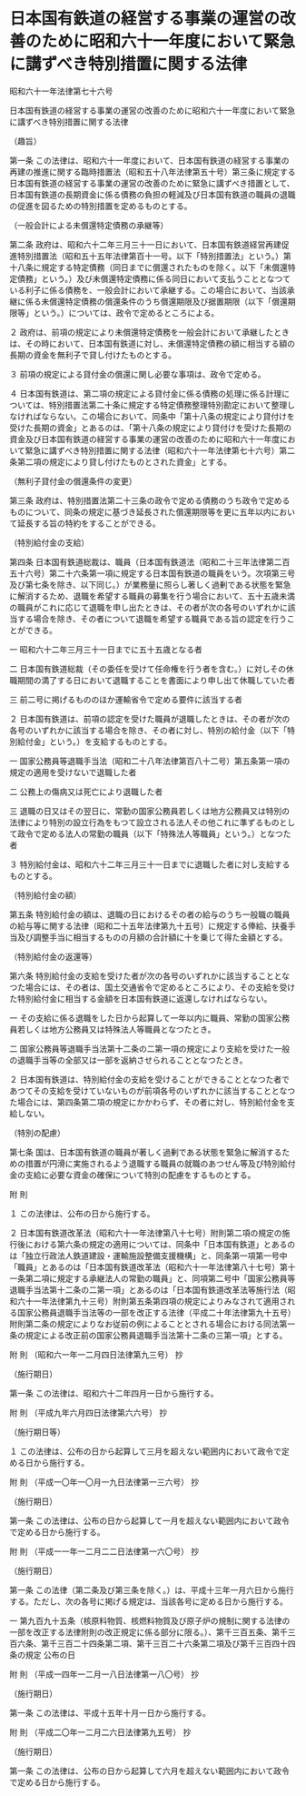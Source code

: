# 日本国有鉄道の経営する事業の運営の改善のために昭和六十一年度において緊急に講ずべき特別措置に関する法律

昭和六十一年法律第七十六号

日本国有鉄道の経営する事業の運営の改善のために昭和六十一年度において緊急に講ずべき特別措置に関する法律

（趣旨）

第一条 この法律は、昭和六十一年度において、日本国有鉄道の経営する事業の再建の推進に関する臨時措置法（昭和五十八年法律第五十号）第三条に規定する日本国有鉄道の経営する事業の運営の改善のために緊急に講ずべき措置として、日本国有鉄道の長期資金に係る債務の負担の軽減及び日本国有鉄道の職員の退職の促進を図るための特別措置を定めるものとする。

（一般会計による未償還特定債務の承継等）

第二条 政府は、昭和六十二年三月三十一日において、日本国有鉄道経営再建促進特別措置法（昭和五十五年法律第百十一号。以下「特別措置法」という。）第十八条に規定する特定債務（同日までに償還されたものを除く。以下「未償還特定債務」という。）及び未償還特定債務に係る同日において支払うこととなつている利子に係る債務を、一般会計において承継する。この場合において、当該承継に係る未償還特定債務の償還条件のうち償還期限及び据置期限（以下「償還期限等」という。）については、政令で定めるところによる。

２ 政府は、前項の規定により未償還特定債務を一般会計において承継したときは、その時において、日本国有鉄道に対し、未償還特定債務の額に相当する額の長期の資金を無利子で貸し付けたものとする。

３ 前項の規定による貸付金の償還に関し必要な事項は、政令で定める。

４ 日本国有鉄道は、第二項の規定による貸付金に係る債務の処理に係る計理については、特別措置法第二十条に規定する特定債務整理特別勘定において整理しなければならない。この場合において、同条中「第十八条の規定により貸付けを受けた長期の資金」とあるのは、「第十八条の規定により貸付けを受けた長期の資金及び日本国有鉄道の経営する事業の運営の改善のために昭和六十一年度において緊急に講ずべき特別措置に関する法律（昭和六十一年法律第七十六号）第二条第二項の規定により貸し付けたものとされた資金」とする。

（無利子貸付金の償還条件の変更）

第三条 政府は、特別措置法第二十三条の政令で定める債務のうち政令で定めるものについて、同条の規定に基づき延長された償還期限等を更に五年以内において延長する旨の特約をすることができる。

（特別給付金の支給）

第四条 日本国有鉄道総裁は、職員（日本国有鉄道法（昭和二十三年法律第二百五十六号）第二十六条第一項に規定する日本国有鉄道の職員をいう。次項第三号及び第七条を除き、以下同じ。）が業務量に照らし著しく過剰である状態を緊急に解消するため、退職を希望する職員の募集を行う場合において、五十五歳未満の職員がこれに応じて退職を申し出たときは、その者が次の各号のいずれかに該当する場合を除き、その者について退職を希望する職員である旨の認定を行うことができる。

一 昭和六十二年三月三十一日までに五十五歳となる者

二 日本国有鉄道総裁（その委任を受けて任命権を行う者を含む。）に対しその休職期間の満了する日において退職することを書面により申し出て休職していた者

三 前二号に掲げるもののほか運輸省令で定める要件に該当する者

２ 日本国有鉄道は、前項の認定を受けた職員が退職したときは、その者が次の各号のいずれかに該当する場合を除き、その者に対し、特別の給付金（以下「特別給付金」という。）を支給するものとする。

一 国家公務員等退職手当法（昭和二十八年法律第百八十二号）第五条第一項の規定の適用を受けないで退職した者

二 公務上の傷病又は死亡により退職した者

三 退職の日又はその翌日に、常勤の国家公務員若しくは地方公務員又は特別の法律により特別の設立行為をもつて設立される法人その他これに準ずるものとして政令で定める法人の常勤の職員（以下「特殊法人等職員」という。）となつた者

３ 特別給付金は、昭和六十二年三月三十一日までに退職した者に対し支給するものとする。

（特別給付金の額）

第五条 特別給付金の額は、退職の日におけるその者の給与のうち一般職の職員の給与等に関する法律（昭和二十五年法律第九十五号）に規定する俸給、扶養手当及び調整手当に相当するものの月額の合計額に十を乗じて得た金額とする。

（特別給付金の返還等）

第六条 特別給付金の支給を受けた者が次の各号のいずれかに該当することとなつた場合には、その者は、国土交通省令で定めるところにより、その支給を受けた特別給付金に相当する金額を日本国有鉄道に返還しなければならない。

一 その支給に係る退職をした日から起算して一年以内に職員、常勤の国家公務員若しくは地方公務員又は特殊法人等職員となつたとき。

二 国家公務員等退職手当法第十二条の二第一項の規定により支給を受けた一般の退職手当等の全部又は一部を返納させられることとなつたとき。

２ 日本国有鉄道は、特別給付金の支給を受けることができることとなつた者であつてその支給を受けていないものが前項各号のいずれかに該当することとなつた場合には、第四条第二項の規定にかかわらず、その者に対し、特別給付金を支給しない。

（特別の配慮）

第七条 国は、日本国有鉄道の職員が著しく過剰である状態を緊急に解消するための措置が円滑に実施されるよう退職する職員の就職のあつせん等及び特別給付金の支給に必要な資金の確保について特別の配慮をするものとする。

附 則

１ この法律は、公布の日から施行する。

２ 日本国有鉄道改革法（昭和六十一年法律第八十七号）附則第二項の規定の施行後における第六条の規定の適用については、同条中「日本国有鉄道」とあるのは「独立行政法人鉄道建設・運輸施設整備支援機構」と、同条第一項第一号中「職員」とあるのは「日本国有鉄道改革法（昭和六十一年法律第八十七号）第十一条第二項に規定する承継法人の常勤の職員」と、同項第二号中「国家公務員等退職手当法第十二条の二第一項」とあるのは「日本国有鉄道改革法等施行法（昭和六十一年法律第九十三号）附則第五条第四項の規定によりみなされて適用される国家公務員退職手当法等の一部を改正する法律（平成二十年法律第九十五号）附則第二条の規定によりなお従前の例によることとされる場合における同法第一条の規定による改正前の国家公務員退職手当法第十二条の三第一項」とする。

附 則 （昭和六一年一二月四日法律第九三号） 抄

（施行期日）

第一条 この法律は、昭和六十二年四月一日から施行する。

附 則 （平成九年六月四日法律第六六号） 抄

（施行期日等）

１ この法律は、公布の日から起算して三月を超えない範囲内において政令で定める日から施行する。

附 則 （平成一〇年一〇月一九日法律第一三六号） 抄

（施行期日）

第一条 この法律は、公布の日から起算して一月を超えない範囲内において政令で定める日から施行する。

附 則 （平成一一年一二月二二日法律第一六〇号） 抄

（施行期日）

第一条 この法律（第二条及び第三条を除く。）は、平成十三年一月六日から施行する。ただし、次の各号に掲げる規定は、当該各号に定める日から施行する。

一 第九百九十五条（核原料物質、核燃料物質及び原子炉の規制に関する法律の一部を改正する法律附則の改正規定に係る部分に限る。）、第千三百五条、第千三百六条、第千三百二十四条第二項、第千三百二十六条第二項及び第千三百四十四条の規定 公布の日

附 則 （平成一四年一二月一八日法律第一八〇号） 抄

（施行期日）

第一条 この法律は、平成十五年十月一日から施行する。

附 則 （平成二〇年一二月二六日法律第九五号） 抄

（施行期日）

第一条 この法律は、公布の日から起算して六月を超えない範囲内において政令で定める日から施行する。
